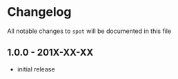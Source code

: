 # Changelog

All notable changes to `spot` will be documented in this file

## 1.0.0 - 201X-XX-XX

- initial release
